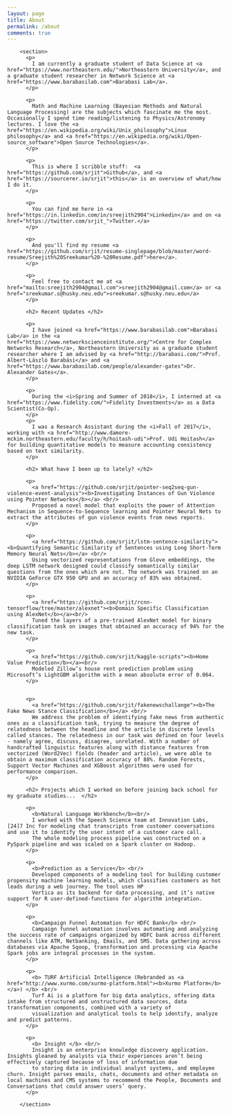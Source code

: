 ```yaml
---
layout: page
title: About
permalink: /about
comments: true
---
```


<div class="row justify-content-between">
<div class="col-md-8 pr-5">

        <section>  
          <p>
	        I am currently a graduate student of Data Science at <a href="https://www.northeastern.edu/">Northeastern University</a>, and a graduate student researcher in Network Science at <a href="https://www.barabasilab.com">Barabasi Lab</a>.
          </p>

          <p>
	        Math and Machine Learning (Bayesian Methods and Natural Language Processing) are the subjects which fascinate me the most. Occasionally I spend time reading/listening to Physics/Astronomy lectures. I love the <a href="https://en.wikipedia.org/wiki/Unix_philosophy">Linux philosophy</a> and <a href="https://en.wikipedia.org/wiki/Open-source_software">Open Source Technologies</a>.
          </p>

          <p>
	        This is where I scribble stuff:  <a href="https://github.com/srjit">Github</a>, and <a href="https://sourcerer.io/srjit">this</a> is an overview of what/how I do it.
          </p>

          <p>
	        You can find me here in <a href="https://in.linkedin.com/in/sreejith2904">Linkedin</a> and on <a href="https://twitter.com/srjit_">Twitter.</a> 
          </p>

          <p>
	        And you'll find my resume <a href="https://github.com/srjit/resume-singlepage/blob/master/word-resume/Sreejith%20Sreekumar%20-%20Resume.pdf">here</a>.
          </p>

          <p> 
	        Feel free to contact me at <a href="mailto:sreejith2904@gmail.com">sreejith2904@gmail.com</a> or <a href="sreekumar.s@husky.neu.edu">sreekumar.s@husky.neu.edu</a>
          </p>

          <h2> Recent Updates </h2>

          <p>
	        I have joined <a href="https://www.barabasilab.com">Barabasi Lab</a> in the <a href="https://www.networkscienceinstitute.org/">Centre for Complex Networks Research</a>, Northeastern University as a graduate student researcher where I am advised by <a href="http://barabasi.com/">Prof. Albert-László Barabási</a> and <a href="https://www.barabasilab.com/people/alexander-gates">Dr. Alexander Gates</a>.
          </p>

          <p>
	        During the <i>Spring and Summer of 2018</i>, I interned at <a href="https://www.fidelity.com/">Fidelity Investments</a> as a Data Scientist(Co-Op). 
          </p>  
          <p>
	        I was a Research Assistant during the <i>Fall of 2017</i>, working with <a href="http://www.damore-mckim.northeastern.edu/faculty/h/hoitash-udi">Prof. Udi Hoitash</a> for building quantitative models to measure accounting consistency based on text similarity.
          </p>

          <h2> What have I been up to lately? </h2>

          <p>
	        <a href="https://github.com/srjit/pointer-seq2seq-gun-violence-event-analysis"><b>Investigating Instances of Gun Violence using Pointer Networks</b></a> <br/>
	        Proposed a novel model that exploits the power of Attention Mechanism in Sequence-to-Sequence learning and Pointer Neural Nets to extract the attributes of gun violence events from news reports.
          </p>
          
          <p>
	        <a href="https://github.com/srjit/lstm-sentence-similarity"><b>Quantifying Semantic Similarity of Sentences using Long Short-Term Memory Neural Nets</b></a> <br/>
	        Using vectorized representations from Glove embeddings, the deep LSTM network designed could classify semantically similar questions from the ones which are not. The network was trained on an NVIDIA GeForce GTX 950 GPU and an accuracy of 83% was obtained. 
          </p>

          <p>
	        <a href="https://github.com/srjit/rcnn-tensorflow/tree/master/alexnet"><b>Domain Specific Classification using AlexNet</b></a><br/>
	        Tuned the layers of a pre-trained AlexNet model for binary classification task on images that obtained an accuracy of 94% for the new task.
          </p>

          <p>
	        <a href="https://github.com/srjit/kaggle-scripts"><b>Home Value Prediction</b></a><br/>
	        Modeled Zillow’s house rent prediction problem using Microsoft’s LightGBM algorithm with a mean absolute error of 0.064.
          </p>


          <p>
	        <a href="https://github.com/srjit/fakenewschallange"><b>The Fake News Stance Classification</b></a> <br/>
	        We address the problem of identifying fake news from authentic ones as a classification task, trying to measure the degree of relatedness between the headline and the article in discrete levels called stances. The relatedness in our task was defined on four levels - namely agree, discuss, disagree, unrelated. With a number of handcrafted linguistic features along with distance features from vectorized (Word2Vec) fields (header and article), we were able to obtain a maximum classification accuracy of 88%. Random Forests, Support Vector Machines and XGBoost algorithms were used for performance comparison.
          </p>

          <h2> Projects which I worked on before joining back school for my graduate studies...  </h2>

          <p>
	        <b>Natural Language Workbench</b><br/>
	        I worked with the Speech Science team at Innovation Labs, [24]7 Inc for modeling chat transcripts from customer conversations and use it to identify the user intent of a customer care call.
	        The whole modeling process pipeline was constructed on a PySpark pipeline and was scaled on a Spark cluster on Hadoop.  
          </p>

          <p>
	        <b>Prediction as a Service</b> <br/>
	        Developed components of a modeling tool for building customer propensity machine learning models, which classifies customers as hot leads during a web journey. The tool uses HP
	        Vertica as its backend for data processing, and it’s native support for R user-defined-functions for algorithm integration.
          </p>

          <p>
	        <b>Campaign Funnel Automation for HDFC Bank</b> <br/>
	        Campaign funnel automation involves automating and analyzing the success rate of campaigns organized by HDFC bank across different channels like ATM, Netbanking, Emails, and SMS. Data gathering across databases via Apache Sqoop, transformation and processing via Apache Spark jobs are integral processes in the system.
          </p>

          <p>
	        <b> TURF Artificial Intelligence (Rebranded as <a href="http://www.xurmo.com/xurmo-platform.html"><b>Xurmo Platform</b></a>) </b> <br/>
	        Turf Ai is a platform for big data analytics, offering data intake from structured and unstructured data sources, data transformation components, combined with a variety of
	        visualization and analytical tools to help identify, analyze and predict patterns.
          </p>

          <p>
	        <b> Insight </b> <br/>
	        Insight is an enterprise knowledge discovery application. Insights gleaned by analysts via their experiences aren’t being effectively captured because of loss of information due
	        to storing data in individual analyst systems, and employee churn. Insight parses emails, chats, documents and other metadata on local machines and CMS systems to recommend the People, Documents and Conversations that could answer users’ query.
          </p>

		</section>
</div>
</div>
